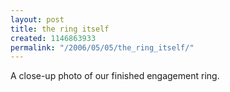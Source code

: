 ```yaml
---
layout: post
title: the ring itself
created: 1146863933
permalink: "/2006/05/05/the_ring_itself/"
---
```

A close-up photo of our finished engagement ring.
